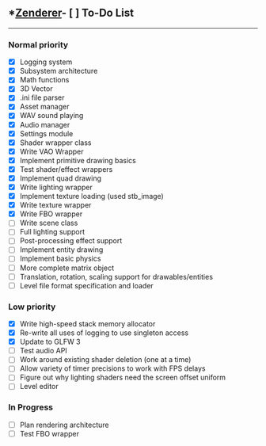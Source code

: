 ## *[Zenderer](https://github.com/Ruskiy69/IronClad)- [ ] To-Do List

----------------------

### Normal priority
- [x] Logging system
- [x] Subsystem architecture
- [x] Math functions
- [x] 3D Vector
- [x] .ini file parser
- [x] Asset manager
- [x] WAV sound playing
- [x] Audio manager
- [x] Settings module
- [x] Shader wrapper class
- [x] Write VAO Wrapper
- [x] Implement primitive drawing basics
- [x] Test shader/effect wrappers
- [x] Implement quad drawing
- [x] Write lighting wrapper
- [x] Implement texture loading (used stb_image)
- [x] Write texture wrapper
- [x] Write FBO wrapper
- [ ] Write scene class
- [ ] Full lighting support
- [ ] Post-processing effect support
- [ ] Implement entity drawing
- [ ] Implement basic physics
- [ ] More complete matrix object
- [ ] Translation, rotation, scaling support for drawables/entities
- [ ] Level file format specification and loader

### Low priority
- [x] Write high-speed stack memory allocator
- [x] Re-write all uses of logging to use singleton access
- [x] Update to GLFW 3
- [ ] Test audio API
- [ ] Work around existing shader deletion (one at a time)
- [ ] Allow variety of timer precisions to work with FPS delays
- [ ] Figure out why lighting shaders need the screen offset uniform
- [ ] Level editor

### In Progress
- [ ] Plan rendering architecture
- [ ] Test FBO wrapper
